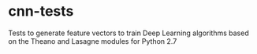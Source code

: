 # cnn-tests
Tests to generate feature vectors to train Deep Learning algorithms based on the Theano and Lasagne modules for Python 2.7

